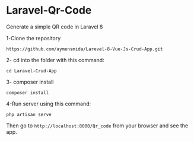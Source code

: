 # Laravel-Qr-Code
Generate a simple QR code in Laravel 8


1-Clone the repository
```
https://github.com/aymensmida/Larevel-8-Vue-Js-Crud-App.git
```

2- cd into the folder with this command:
```
cd Laravel-Crud-App
```

3- composer install
```
composer install
```
4-Run server using this command:
```
php artisan serve
```
Then go to `http://localhost:8000/Qr_code` from your browser and see the app.


